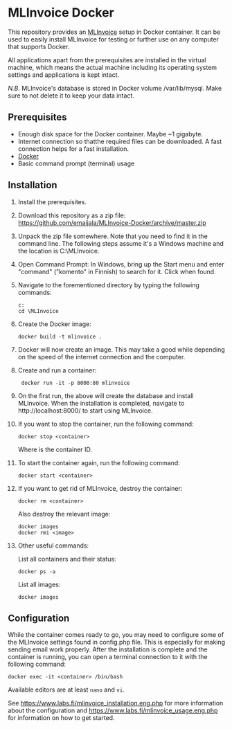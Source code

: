 MLInvoice Docker
=================

This repository provides an [MLInvoice](https://github.com/emaijala/MLinvoice) setup in Docker container. It can be used to easily install MLInvoice for testing or further use on any computer that supports Docker.

All applications apart from the prerequisites are installed in the virtual machine, which means the actual machine including its operating system settings and applications is kept intact.

*N.B.* MLInvoice's database is stored in Docker volume /var/lib/mysql. Make sure to not delete it to keep your data intact.

Prerequisites
-------------

- Enough disk space for the Docker container. Maybe ~1 gigabyte.
- Internet connection so thatthe required files can be downloaded. A fast connection helps for a fast installation.
- [Docker](https://www.docker.com/)
- Basic command prompt (terminal) usage

Installation
------------

1. Install the prerequisites.
2. Download this repository as a zip file: https://github.com/emaijala/MLInvoice-Docker/archive/master.zip
3. Unpack the zip file somewhere. Note that you need to find it in the command line. The following steps assume it's a Windows machine and the location is C:\MLInvoice.
4. Open Command Prompt: In Windows, bring up the Start menu and enter "command" ("komento" in Finnish) to search for it. Click when found.
5. Navigate to the forementioned directory by typing the following commands:

       c:
       cd \MLInvoice

6. Create the Docker image:

       docker build -t mlinvoice .

7. Docker will now create an image. This may take a good while depending on the speed of the internet connection and the computer.
8. Create and run a container:

        docker run -it -p 8000:80 mlinvoice

9. On the first run, the above will create the database and install MLInvoice. When the installation is completed, navigate to http://localhost:8000/ to start using MLInvoice.
10. If you want to stop the container, run the following command:

        docker stop <container>

    Where <container> is the container ID.

11. To start the container again, run the following command:

        docker start <container>

12. If you want to get rid of MLInvoice, destroy the container:

        docker rm <container>

    Also destroy the relevant image:

        docker images
        docker rmi <image>

13. Other useful commands:

    List all containers and their status:

        docker ps -a

    List all images:

        docker images

Configuration
-------------

While the container comes ready to go, you may need to configure some of the MLInvoice settings found in config.php file. This is especially for making sending email work properly. After the installation is complete and the container is running, you can open a terminal connection to it with the following command:

    docker exec -it <container> /bin/bash

Available editors are at least `nano` and `vi`.

See https://www.labs.fi/mlinvoice_installation.eng.php for more information about the configuration and https://www.labs.fi/mlinvoice_usage.eng.php for information on how to get started.
